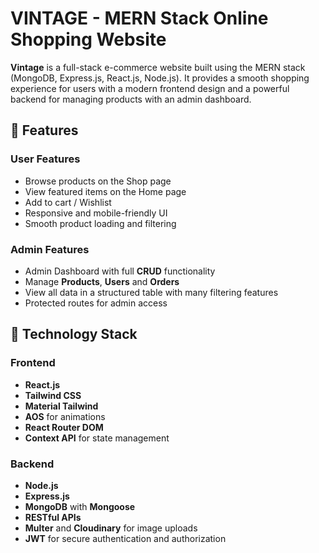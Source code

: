 # VINTAGE - MERN Stack Online Shopping Website

**Vintage** is a full-stack e-commerce website built using the MERN stack (MongoDB, Express.js, React.js, Node.js). It provides a smooth shopping experience for users with a modern frontend design and a powerful backend for managing products with an admin dashboard.


## 🧩 Features

### User Features
- Browse products on the Shop page
- View featured items on the Home page
- Add to cart / Wishlist
- Responsive and mobile-friendly UI
- Smooth product loading and filtering

### Admin Features
- Admin Dashboard with full **CRUD** functionality
- Manage **Products**, **Users** and **Orders**
- View all data in a structured table with many filtering features
- Protected routes for admin access



## 🧩 Technology Stack

### Frontend
- **React.js**
- **Tailwind CSS**
- **Material Tailwind**
- **AOS** for animations
- **React Router DOM**
- **Context API** for state management

### Backend
- **Node.js**
- **Express.js**
- **MongoDB** with **Mongoose**
- **RESTful APIs**
- **Multer** and **Cloudinary** for image uploads
- **JWT** for secure authentication and authorization



